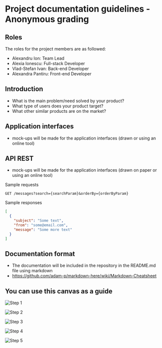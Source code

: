 # Project documentation guidelines - Anonymous grading
 
## Roles

The roles for the project members are as followed:
* Alexandru Ion: Team Lead
* Alexia Ionescu: Full-stack Developer
* Vlad-Stefan Ivan: Back-end Developer
* Alexandra Pantiru: Front-end Developer

## Introduction

* What is the main problem/need solved by your product?
* What type of users does your product target?
* What other similar products are on the market?

## Application interfaces

* mock-ups will be made for the application interfaces (drawn or using an online tool)

## API REST

* mock-ups will be made for the application interfaces (drawn on paper or using an online tool)

Sample requests

```
GET /messages?search={searchParam}&orderBy={orderByParam}
```

Sample responses

```json
[ 
  {
    "subject": "Some text",
    "from": "some@email.com",
    "message": "Some more text"
  }
]
```



## Documentation format

* The documentation will be included in the repository in the README.md file using markdown
* https://github.com/adam-p/markdown-here/wiki/Markdown-Cheatsheet

## You can use this canvas as a guide

![Step 1](https://raw.githubusercontent.com/eduardbudacu/webtech-documentatie/master/docs/1.jpg)

![Step 2](https://raw.githubusercontent.com/eduardbudacu/webtech-documentatie/master/docs/2.jpg)

![Step 3](https://raw.githubusercontent.com/eduardbudacu/webtech-documentatie/master/docs/3.jpg)

![Step 4](https://raw.githubusercontent.com/eduardbudacu/webtech-documentatie/master/docs/4.jpg)

![Step 5](https://raw.githubusercontent.com/eduardbudacu/webtech-documentatie/master/docs/5.jpg)

